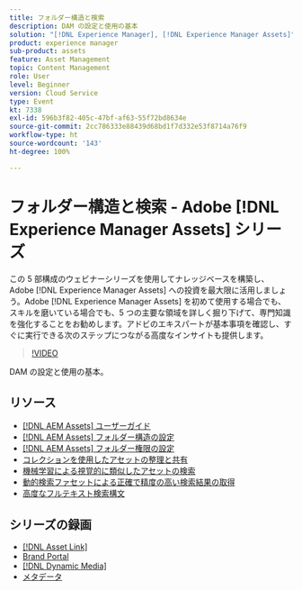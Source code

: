 ```yaml
---
title: フォルダー構造と検索
description: DAM の設定と使用の基本
solution: "[!DNL Experience Manager], [!DNL Experience Manager Assets]"
product: experience manager
sub-product: assets
feature: Asset Management
topic: Content Management
role: User
level: Beginner
version: Cloud Service
type: Event
kt: 7338
exl-id: 596b3f82-405c-47bf-af63-55f72bd8634e
source-git-commit: 2cc786333e88439d68bd1f7d332e53f8714a76f9
workflow-type: ht
source-wordcount: '143'
ht-degree: 100%

---
```


# フォルダー構造と検索 - Adobe [!DNL Experience Manager Assets] シリーズ

この 5 部構成のウェビナーシリーズを使用してナレッジベースを構築し、Adobe [!DNL Experience Manager Assets] への投資を最大限に活用しましょう。Adobe [!DNL Experience Manager Assets] を初めて使用する場合でも、スキルを磨いている場合でも、5 つの主要な領域を詳しく掘り下げて、専門知識を強化することをお勧めします。アドビのエキスパートが基本事項を確認し、すぐに実行できる次のステップにつながる高度なインサイトも提供します。

>[!VIDEO](https://video.tv.adobe.com/v/332135/?quality=12&learn=on&hidetitle=true)

DAM の設定と使用の基本。

## リソース

* [[!DNL AEM Assets] ユーザーガイド](https://experienceleague.adobe.com/ja/docs/experience-manager-65/content/assets/assets)
* [ [!DNL AEM Assets]  フォルダー構造の設定](https://experienceleague.adobe.com/ja/docs/experience-manager-learn/assets/configuring/baseline-folders)
* [ [!DNL AEM Assets]  フォルダー権限の設定](https://experienceleague.adobe.com/ja/docs/experience-manager-learn/assets/configuring/baseline-permissions)
* [コレクションを使用したアセットの整理と共有](https://experienceleague.adobe.com/ja/docs/experience-manager-learn/assets/search-and-discovery/collections)
* [機械学習による視覚的に類似したアセットの検索](https://experienceleague.adobe.com/ja/docs/experience-manager-learn/assets/search-and-discovery/search)
* [動的検索ファセットによる正確で精度の高い検索結果の取得](https://experienceleague.adobe.com/ja/docs/experience-manager-learn/assets/search-and-discovery/search)
* [高度なフルテキスト検索構文](https://experienceleague.adobe.com/ja/docs/experience-manager-64/assets/using/gql-search#using)

## シリーズの録画

* [[!DNL Asset Link]](asset-link.md)
* [Brand Portal](brand-portal.md)
* [[!DNL Dynamic Media]](dynamic-media.md)
* [メタデータ](metadata.md)
